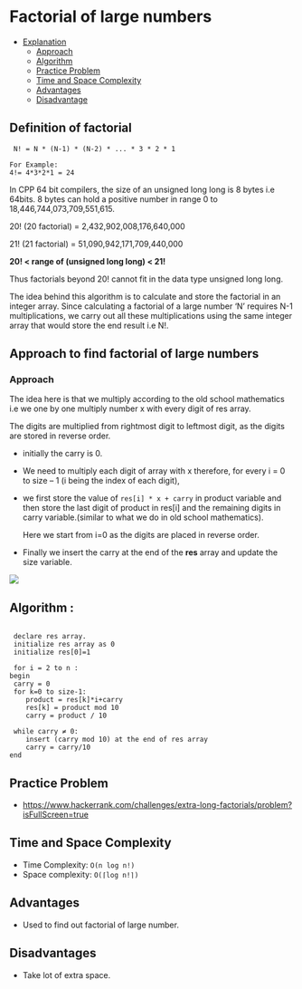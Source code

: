 
# Factorial of large numbers
  - [Explanation](##Definition_of_factorial)
    - [Approach](###Approch)
    - [Algorithm](##Algorithm)
    - [Practice Problem](##Practice_Problem)
    - [Time and Space Complexity](##Time_and_Space_Complexity)
    - [Advantages](##Advantages)
    - [Disadvantage](##Disadvantage)
## Definition of factorial
  ` N! = N * (N-1) * (N-2) * ... * 3 * 2 * 1`
    
    For Example:
    4!= 4*3*2*1 = 24  
  In CPP 64 bit compilers, the size of an unsigned long long is 8 bytes i.e 64bits. 8 bytes can hold a positive number in range 0 to 18,446,744,073,709,551,615.

20! (20 factorial) = 2,432,902,008,176,640,000

21! (21 factorial) = 51,090,942,171,709,440,000

**20! < range of (unsigned long long) < 21!**

Thus factorials beyond 20! cannot fit in the data type unsigned long long.

The idea behind this algorithm is to calculate and store the factorial in an integer array. Since calculating a factorial of a large number ‘N’ requires N-1 multiplications, we carry out all these multiplications using the same integer array that would store the end result i.e N!.

## Approach to find factorial of large numbers
 ### Approach
  The idea here is that we multiply according to the old school mathematics i.e we one by one multiply number x with every digit of res array.

The digits are multiplied from rightmost digit to leftmost digit, as the digits are stored in reverse order.

- initially the carry is 0.
- We need to multiply each digit of array with x therefore, for every i = 0 to size – 1 (i being the index of each digit),
- we first store the value of ```res[i] * x + carry``` in product variable and then store the last digit of product in res[i] and the remaining digits in carry variable.(similar to what we do in old school mathematics).

  Here we start from i=0 as the digits are placed in reverse order.
- Finally we insert the carry at the end of the **res** array and update the size variable.

![](https://www.algotree.org/images/Large_Factorial.svg)

## Algorithm :
  ```
  
   declare res array.
   initialize res array as 0
   initialize res[0]=1

   for i = 2 to n :
begin
   carry = 0
   for k=0 to size-1:
      product = res[k]*i+carry
      res[k] = product mod 10
      carry = product / 10
   
   while carry ≠ 0:
      insert (carry mod 10) at the end of res array
      carry = carry/10
end
```
## Practice Problem
- https://www.hackerrank.com/challenges/extra-long-factorials/problem?isFullScreen=true

## Time and Space Complexity
- Time Complexity: `O(n log n!)`
- Space complexity: `O(⌈log n!⌉)`

## Advantages
 - Used to find out factorial of large number.

 ## Disadvantages
 - Take lot of extra space.
